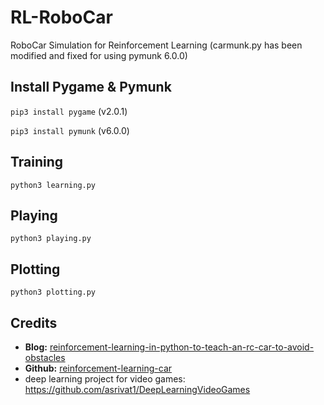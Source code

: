 # RL-RoboCar
RoboCar Simulation for Reinforcement Learning
(carmunk.py has been modified and fixed for using pymunk 6.0.0)

## Install Pygame & Pymunk

`pip3 install pygame` (v2.0.1)

`pip3 install pymunk` (v6.0.0)

## Training
`python3 learning.py`

## Playing 
`python3 playing.py`

## Plotting
`python3 plotting.py`

## Credits
- **Blog:** [reinforcement-learning-in-python-to-teach-an-rc-car-to-avoid-obstacles](https://blog.coast.ai/reinforcement-learning-in-python-to-teach-an-rc-car-to-avoid-obstacles-part-3-a1d063ac962f)
- **Github:** [reinforcement-learning-car](https://github.com/harvitronix/reinforcement-learning-car)
- deep learning project for video games: https://github.com/asrivat1/DeepLearningVideoGames
